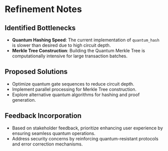# Refinement Notes

## Identified Bottlenecks
- **Quantum Hashing Speed**: The current implementation of `quantum_hash` is slower than desired due to high circuit depth.
- **Merkle Tree Construction**: Building the Quantum Merkle Tree is computationally intensive for large transaction batches.

## Proposed Solutions
- Optimize quantum gate sequences to reduce circuit depth.
- Implement parallel processing for Merkle Tree construction.
- Explore alternative quantum algorithms for hashing and proof generation.

## Feedback Incorporation
- Based on stakeholder feedback, prioritize enhancing user experience by ensuring seamless quantum operations.
- Address security concerns by reinforcing quantum-resistant protocols and error correction mechanisms.
